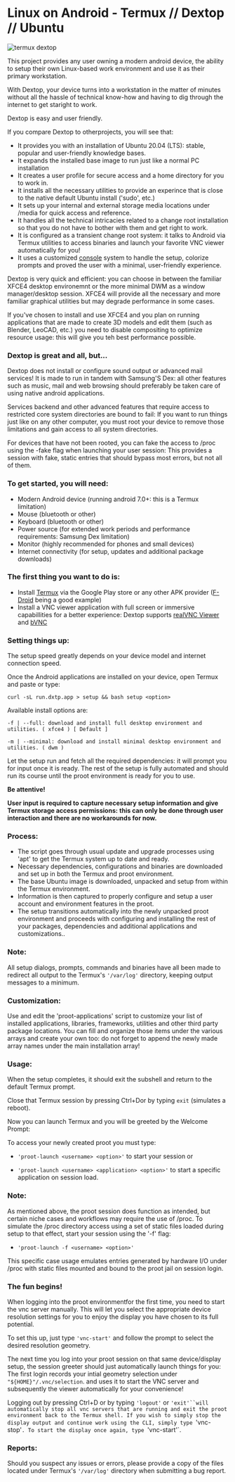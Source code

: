 # Linux on Android -  Termux // Dextop // Ubuntu
 
![termux dextop](https://github.com/nathaneltitane/dextop/blob/master/termux.png?raw=true)

This project provides any user owning a modern android device, the ability to setup their own Linux-based work environment and use it as their primary workstation.

With Dextop, your device turns into a workstation in the matter of minutes without all the hassle of technical know-how and having to dig through the internet to get staright to work.

Dextop is easy and user friendly.

If you compare Dextop to otherprojects, you will see that:

- It provides you with an installation of Ubuntu 20.04 (LTS): stable, popular and user-friendly knowledge bases.
- It expands the installed base image to run just like a normal PC installation
- It creates a user profile for secure access and a home directory for you to work in.
- It installs all the necessary utilities to provide an experince that is close to the native default Ubuntu install ('sudo', etc.)
- It sets up your internal and external storage media locations under /media for quick access and reference.
- It handles all the technical intricacies related to a change root installation so that you do not have to bother with them and get right to work.
- It is configured as a transient change root system: it talks to Android via Termux utilities to access binaries and launch your favorite VNC viewer automatically for you!
- It uses a customized [console](https://github.com/nathaneltitane/console) system to handle the setup, colorize prompts and proved the user with a minimal, user-friendly experience. 

Dextop is very quick and efficient: you can choose in between the familiar XFCE4 desktop environemnt or the more minimal DWM as a window manager/desktop session.
XFCE4 will provide all the necessary and more familiar graphical utilities but may degrade performance in some cases.

If you've chosen to install and use XFCE4 and you plan on running applications that are made to create 3D models and edit them (such as Blender, LeoCAD, etc.) you need to disable compositing to optimize resource usage: this will give you teh best performance possible.

### Dextop is great and all, but...

Dextop does not install or configure sound output or advanced mail services!
It is made to run in tandem with Samsung'S Dex: all other features such as music, mail and web browsing should preferably be taken care of using native android applications.

Services backend and other advanced features that require access to restricted core system directories are bound to fail:
If you want to run things just like on any other computer, you must root your device to remove those limitations and gain access to all system directories.

For devices that have not been rooted, you can fake the access to /proc using the -fake flag when launching your user session:
This provides a session with fake, static entries that should bypass most errors, but not all of them.

### To get started, you will need:

- Modern Android device (running android 7.0+: this is a Termux limitation)
- Mouse (bluetooth or other)
- Keyboard (bluetooth or other)
- Power source (for extended work periods and performance requirements: Samsung Dex limitation)
- Monitor (highly recommended for phones and small devices)
- Internet connectivity (for setup, updates and additional package downloads)

### The first thing you want to do is:
- Install [Termux](https://play.google.com/store/apps/details?id=com.termux "Termux by Fredrik Fornwall") via the Google Play store or any other APK provider ([F-Droid](https://f-droid.org/en/packages/com.termux/) being a good example)
- Install a VNC viewer application with full screen or immersive capabillities for a better experience: Dextop supports [realVNC Viewer](https://play.google.com/store/apps/details?id=com.realvnc.viewer.android) and [bVNC](https://play.google.com/store/apps/details?id=com.iiordanov.freebVNC "bVNC by Iordan Iordanov")

### Setting things up:

The setup speed greatly depends on your device model and internet connection speed.

Once the Android applications are installed on your device, open Termux and paste or type:

`curl -sL run.dxtp.app > setup && bash setup <option>`

Available install options are:

`-f | --full: download and install full desktop environment and utilities. ( xfce4 ) [ Default ]`

`-m | --minimal: download and install minimal desktop environment and utilities. ( dwm )`


Let the setup run and fetch all the required dependencies: it will prompt you for input once it is ready.
The rest of the setup is fully automated and should run its course until the proot environment is ready for you to use.

**Be attentive!**

**User input is required to capture necessary setup information and give Termux storage access permissions:**
**this can only be done through user interaction and there are no workarounds for now.**

### Process:
- The script goes through usual update and upgrade processes using 'apt' to get the Termux system up to date and ready.
- Necessary dependencies, configurations and binaries are downloaded and set up in both the Termux and proot environment.
- The base Ubuntu image is downloaded, unpacked and setup from within the Termux environment.
- Information is then captured to properly configure and setup a user account and environment features in the proot.
- The setup transitions automatically into the newly unpacked proot environment and proceeds with configuring and installing the rest of your packages, dependencies and additional applications and customizations..

### Note:
All setup dialogs, prompts, commands and binaries have all been made to redirect all output to the Termux's `'/var/log'` directory, keeping output messages to a minimum.

### Customization:

Use and edit the 'proot-applications' script to customize your list of installed applications, libraries, frameworks, utilities and other third party package locations.
You can fill and organize those items under the various arrays and create your own too: do not forget to append the newly made array names under the main installation array!

### Usage:

When the setup completes, it should exit the subshell and return to the default Termux prompt.

Close that Termux session by pressing Ctrl+Dor by typing `exit` (simulates a reboot).

Now you can launch Termux and you will be greeted by the Welcome Prompt:

To access your newly created proot you must type:

- `'proot-launch <username> <option>'`               to start your session or

- `'proot-launch <username> <application> <option>'` to start a specific application on session load.

### Note:

As mentioned above, the proot session does function as intended, but certain  niche cases and workflows may require the use of /proc.
To simulate the /proc directory access using a set of static files loaded during setup to that effect, start your session using the '-f' flag:

- `'proot-launch -f <username> <option>'`

This specific case usage emulates entries generated by hardware I/O under /proc with static files mounted and bound to the proot jail on session login.

### The fun begins!

When logging into the proot environmentfor the first time, you need to start the vnc server manually.
This will let you select the appropriate device resolution settings for you to enjoy the display you have chosen to its full potential.

To set this up, just type `'vnc-start'` and follow the prompt to select the desired resolution geometry.

The next time you log into your proot session on that same device/display setup, the session greeter should just automatically launch things for you:
The first login records your intial geometry selection under `"${HOME}"/.vnc/selection`. and uses it to start the VNC server and subsequently the  viewer automatically for your convenience!

Logging out by pressing Ctrl+D or by typing `'logout'` or `'exit'``will automatically stop all vnc servers that are running and exit the proot environment back to the Termux shell.
If you wish to simply stop the display output and continue work using the CLI, simply type `'vnc-stop'`.
To start the display once again, type `'vnc-start'`.

### Reports:

Should you suspect any issues or errors, please provide a copy of the files located under Termux's `'/var/log'` directory when submitting a bug report.
